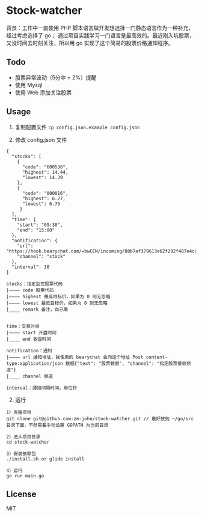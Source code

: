 # Stock-watcher
背景：工作中一直使用 PHP 脚本语言做开发想选择一门静态语言作为一种补充，经过考虑选择了 go；
通过项目实践学习一门语言是最高效的。最近刚入坑股票，又没时间去时刻关注，所以用 go 实现了这个简易的股票价格通知程序。

## Todo
* 股票异常波动（5分中 ± 2%）提醒
* 使用 Mysql
* 使用 Web 添加关注股票

## Usage

1. 复制配置文件 `cp config.json.example config.json`

2. 修改 config.json 文件
```
{
  "stocks": [
    {
      "code": "600536",
      "highest": 14.44,
      "lowest": 14.39
    },
    {
      "code": "000016",
      "highest": 6.77,
      "lowest": 6.75
     }
  ],
  "time": {
    "start": "09:30",
    "end": "15:00"
  },
  "notification": {
    "url": "https://hook.bearychat.com/=bwCEN/incoming/88b7af379613e62f292f487e4c08d42e",
    "channel": "stock"
  },
  "interval": 30
}

stocks：指定监控股票代码
|———— code 股票代码
|———— highest 最高目标价，如果为 0 则无忽略
|———— lowest 最低目标价，如果为 0 则无忽略
|____ remark 备注，自己看


time：交易时间
|———— start 开盘时间
|____ end 收盘时间

notification：通知
|———— url 通知地址，我使用的 bearychat 会向这个地址 Post content-type:application/json 数据{"text": "股票数据", "channel": "指定股票接收频道"}
|____ channel 频道

interval：通知间隔时间，单位秒

```


2. 运行
```
1）克隆项目
git clone git@github.com:zm-john/stock-watcher.git // 最好放到 ~/go/src 目录下面，不然需要手动设置 GOPATH 为当前目录

2）进入项目目录
cd stock-watcher

3）安装依赖包
./install.sh or glide install

4）运行
go run main.go

```

## License
MIT